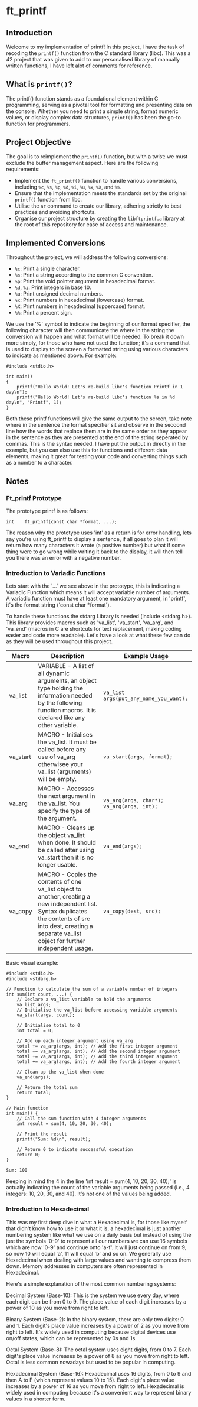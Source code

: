 # ft_printf

## Introduction

Welcome to my implementation of printf! In this project, I have the task of recoding the `printf()` function from the C standard library (libc). This was a 42 project that was given to add to our personalised library of manually written functions, I have left alot of comments for reference.

## What is `printf()`?

The printf() function stands as a foundational element within C programming, serving as a pivotal tool for formatting and presenting data on the console. Whether you need to print a simple string, format numeric values, or display complex data structures, `printf()` has been the go-to function for programmers.

## Project Objective

The goal is to reimplement the `printf()` function, but with a twist: we must exclude the buffer management aspect. Here are the following requirements:

- Implement the `ft_printf()` function to handle various conversions, including `%c`, `%s`, `%p`, `%d`, `%i`, `%u`, `%x`, `%X`, and `%%`.
- Ensure that the implementation meets the standards set by the original `printf()` function from libc.
- Utilise the `ar` command to create our library, adhering strictly to best practices and avoiding shortcuts.
- Organise our project structure by creating the `libftprintf.a` library at the root of this repository for ease of access and maintenance.

## Implemented Conversions

Throughout the project, we will address the following conversions:

- `%c`: Print a single character.
- `%s`: Print a string according to the common C convention.
- `%p`: Print the void pointer argument in hexadecimal format.
- `%d`, `%i`: Print integers in base 10.
- `%u`: Print unsigned decimal numbers.
- `%x`: Print numbers in hexadecimal (lowercase) format.
- `%X`: Print numbers in hexadecimal (uppercase) format.
- `%%`: Print a percent sign.

We use the '%' symbol to indicate the beginning of our format specifier, the following character will then communicate the where in the string the conversion will happen and what format will be needed. To break it down more simply, for those who have not used the function; it's a command that is used to display to the screen a formatted string using various characters to indicate as mentioned above. For example:

```
#include <stdio.h>

int main()
{
	printf("Hello World! Let's re-build libc's function Printf in 1 day\n");
	printf("Hello World! Let's re-build libc's function %s in %d day\n", "Printf", 1);
}
```

Both these printf functions will give the same output to the screen, take note where in the sentence the format specifier sit and observe in the secoond line how the words that replace them are in the same order as they appear in the sentence as they are presented at the end of the string seperated by commas. This is the syntax needed. I have put the output in directly in the example, but you can also use this for functions and different data elements, making it great for testing your code and converting things such as a number to a character. 

## Notes

### Ft_printf Prototype
 The prototype printf is as follows:

 ```
 int	ft_printf(const char *format, ...);

 ```

The reason why the prototype uses 'int' as a return is for error handling, lets say you're using ft_printf to display a sentence, if all goes to plan it will return how many characters it wrote (a positive number) but what if some thing were to go wrong while writing it back to the display, it will then tell you there was an error with a negative number.

### Introduction to Variadic Functions
Lets start with the '...' we see above in the prototype, this is indicating a Variadic Function which means it will accept variable number of arguments. A variadic function must have at least one mandatory argument, in 'printf', it's the format string ('const char *format'). 

To handle these functions the stdarg Library is needed (include <stdarg.h>). This library provides macros such as 'va_list', 'va_start', 'va_arg', and 'va_end' (macros in C are shortcuts for text replacement, making coding easier and code more readable). Let's have a look at what these few can do as they will be used throughout this project.

| Macro   | Description                                                                           | Example Usage                           |
|---------|---------------------------------------------------------------------------------------|-----------------------------------------|
| va_list | VARIABLE - A list of all dynamic arguments, an object type holding the information needed by the following function macros. It is declared like any other variable.        | `va_list args(put_any_name_you_want);`                         |
| va_start| MACRO - Initialises the va_list. It must be called before any use of va_arg otherwisee your va_list (arguments) will be empty.             | `va_start(args, format);`               |
| va_arg  | MACRO - Accesses the next argument in the va_list. You specify the type of the argument.       | `va_arg(args, char*);`<br>`va_arg(args, int);` |
| va_end  | MACRO - Cleans up the object va_list when done. It should be called after using va_start then it is no longer usable.             | `va_end(args);`                         |
| va_copy  | MACRO - Copies the contents of one va_list object to another, creating a new independent list. Syntax duplicates the contents of src into dest, creating a separate va_list object for further independent usage.            | `va_copy(dest, src);`                         |


Basic visual example:
```
#include <stdio.h>
#include <stdarg.h>

// Function to calculate the sum of a variable number of integers
int sum(int count, ...) {
    // Declare a va_list variable to hold the arguments
    va_list args;
    // Initialise the va_list before accessing variable arguments
    va_start(args, count);

    // Initialise total to 0
    int total = 0;
    
    // Add up each integer argument using va_arg
    total += va_arg(args, int); // Add the first integer argument
    total += va_arg(args, int); // Add the second integer argument
    total += va_arg(args, int); // Add the third integer argument
    total += va_arg(args, int); // Add the fourth integer argument

    // Clean up the va_list when done
    va_end(args);

    // Return the total sum
    return total;
}

// Main function
int main() {
    // Call the sum function with 4 integer arguments
    int result = sum(4, 10, 20, 30, 40);

    // Print the result
    printf("Sum: %d\n", result);

    // Return 0 to indicate successful execution
    return 0;
}
```
```
Sum: 100
```

Keeping in mind the 4 in the line 'int result = sum(4, 10, 20, 30, 40);' is actually indicating the count of the variable arguments being passed (i.e., 4 integers: 10, 20, 30, and 40). It's not one of the values being added.

### Introduction to Hexadecimal

This was my first deep dive in what a Hexadecimal is, for those like myself that didn't know how to use it or what it is, a hexadecimal is just another numbering system like what we use on a daily basis but instead of using the just the symbols '0-9' to represent all our numbers we can use 16 symbols which are now '0-9' and continue onto 'a-f'. It will just continue on from 9, so now 10 will equal 'a', 11 will equal 'b' and so on. We generally use Hexadecimal when dealing with large values and wanting to compress them down. Memory addresses in computers are often represented in Hexadecimal. 

Here's a simple explanation of the most common numbering systems:

Decimal System (Base-10): This is the system we use every day, where each digit can be from 0 to 9. The place value of each digit increases by a power of 10 as you move from right to left.

Binary System (Base-2): In the binary system, there are only two digits: 0 and 1. Each digit's place value increases by a power of 2 as you move from right to left. It's widely used in computing because digital devices use on/off states, which can be represented by 0s and 1s.

Octal System (Base-8): The octal system uses eight digits, from 0 to 7. Each digit's place value increases by a power of 8 as you move from right to left. Octal is less common nowadays but used to be popular in computing.

Hexadecimal System (Base-16): Hexadecimal uses 16 digits, from 0 to 9 and then A to F (which represent values 10 to 15). Each digit's place value increases by a power of 16 as you move from right to left. Hexadecimal is widely used in computing because it's a convenient way to represent binary values in a shorter form.




 
